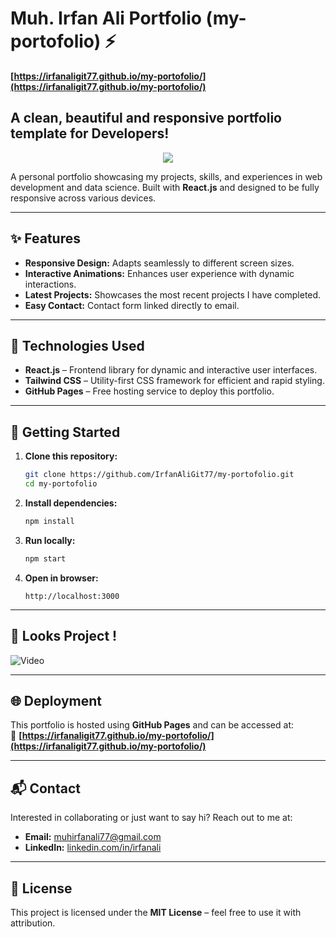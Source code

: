 # Muh. Irfan Ali Portfolio (my-portofolio) ⚡️ 
**[https://irfanaligit77.github.io/my-portofolio/](https://irfanaligit77.github.io/my-portofolio/)**

## A clean, beautiful and responsive portfolio template for Developers!


<p align="center">
  <kbd>
<img src="[https://user-images.githubusercontent.com/53429438/106779355-e9cd9e80-666c-11eb-9417-8a4b54441bc6.gif](https://github.com/user-attachments/assets/45688fa1-4e7a-4805-bf8b-aafef1316a93)"></img>
  </kbd>
</p>


A personal portfolio showcasing my projects, skills, and experiences in web development and data science. Built with **React.js** and designed to be fully responsive across various devices.  

---

## ✨ Features  
- **Responsive Design:** Adapts seamlessly to different screen sizes.  
- **Interactive Animations:** Enhances user experience with dynamic interactions.  
- **Latest Projects:** Showcases the most recent projects I have completed.  
- **Easy Contact:** Contact form linked directly to email.  

---

## 🔧 Technologies Used  
- **React.js** – Frontend library for dynamic and interactive user interfaces.  
- **Tailwind CSS** – Utility-first CSS framework for efficient and rapid styling.  
- **GitHub Pages** – Free hosting service to deploy this portfolio.  

---

## 🚀 Getting Started  
1. **Clone this repository:**  
    ```bash
    git clone https://github.com/IrfanAliGit77/my-portofolio.git
    cd my-portofolio
    ```
2. **Install dependencies:**  
    ```bash
    npm install
    ```
3. **Run locally:**  
    ```bash
    npm start
    ```
4. **Open in browser:**  
    ```
    http://localhost:3000
    ```

---

## 📸 Looks Project !  
![Video](https://github.com/user-attachments/assets/45688fa1-4e7a-4805-bf8b-aafef1316a93)  

---

## 🌐 Deployment  
This portfolio is hosted using **GitHub Pages** and can be accessed at:  
🔗 **[https://irfanaligit77.github.io/my-portofolio/](https://irfanaligit77.github.io/my-portofolio/)**  

---

## 📬 Contact  
Interested in collaborating or just want to say hi? Reach out to me at:  
- **Email:** [muhirfanali77@gmail.com](mailto:muhirfanali77@gmail.com)  
- **LinkedIn:** [linkedin.com/in/irfanali](https://linkedin.com/in/irfanali)  

---

## 📄 License  
This project is licensed under the **MIT License** – feel free to use it with attribution.  